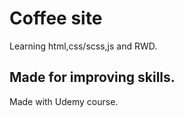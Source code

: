 # Coffee site
Learning html,css/scss,js and RWD.
## Made for improving skills.
Made with Udemy course.
